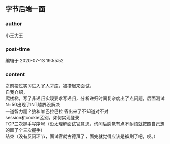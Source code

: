 ## 字节后端一面
### author 
小王大王
### post-time 

编辑于  2020-07-13 19:55:52
### content 
<div class="post-topic-des nc-post-content">
 <div>
  之前投过实习进入了人才库，被捞起来面试，
 </div>
 <div>
  自我介绍，
 </div>
 <div>
  爬楼梯，写了非递归实现要求写递归，分析递归时间复杂度出了点问题，后面测试N=50出现了INT越界没解决
 </div>
 <div>
  一道智力题？狼和羊巴拉巴拉 答出来了不知道对不对
 </div>
 <div>
  session和cookie区别，如何实现登录
 </div>
 <div>
  TCP三次握手写序号（没太理解面试官意思，询问后感觉有点不耐烦就按照自己想的画了个三次握手）
 </div>
 <div>
  结束（没有反问环节，面试官就古德拜了，面完就觉得应该是被刷了吧，哎。）
  <br/>
 </div>
 <div>
  <br/>
 </div>
 <div>
  <br/>
 </div>
 <div>
  <br/>
 </div>
</div>

